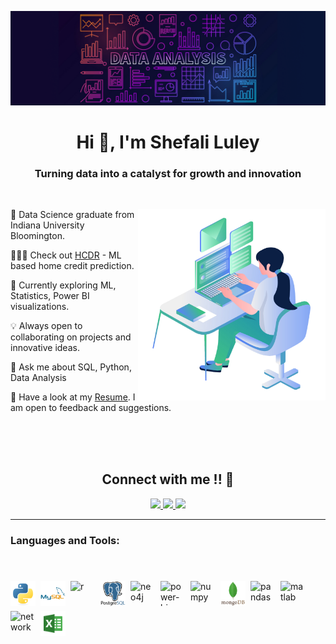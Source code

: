 [![MasterHead](./media/banner.png)](https://www.linkedin.com/in/shefali-luley/)

<h1 align="center">Hi 👋, I'm Shefali Luley</h1>
<h3 align="center">Turning data into a catalyst for growth and innovation</h3>

<br/>

<p>
    <img align="right" alt="Coding" width="300" src="./media/avatar.png" />

📖 Data Science graduate from Indiana University Bloomington.

🧑🏻‍💻 Check out [HCDR](https://github.com/ShefaliL/Home-Credit-Default-Risk) - ML based home credit prediction.

🧐 Currently exploring ML, Statistics, Power BI visualizations.

💡 Always open to collaborating on projects and innovative ideas.

💬 Ask me about SQL, Python, Data Analysis

📄 Have a look at my [Resume](https://drive.google.com/file/d/1b0_2QrOx0Exgsp6T-2O0fYRf1oPrXblJ/view?usp=sharing). I am open to feedback and suggestions.

</p>
<br/>

<br/>
<br/>
<h2 align="center">Connect with me !! 🤝</h2>

<p align="center">
	<a href="https://www.linkedin.com/in/shefali-luley/" target="_blank" >
		<img src="https://img.shields.io/badge/LinkedIn-0077B5?style=for-the-badge&logo=linkedin&logoColor=white" />
	<!-- </a>
        <a href="https://shubhambhagat.com" target="_blank" >
		<img src="https://img.shields.io/badge/portfolio-1AA260?style=for-the-badge&logo=About.me&logoColor=white" />
	</a> -->
        <a href="mailto:shefaliluley@gmail.com" target="_blank" >
		<img src="https://img.shields.io/badge/Gmail-D14836?style=for-the-badge&logo=gmail&logoColor=white" />
	</a>
    <a href="https://medium.com/@shefaliluley" target="_blank" >
		<img src="https://img.shields.io/badge/Medium-12100E?style=for-the-badge&logo=medium&logoColor=white" />
	</a>
</p>



<!-- <p>Aside from my technical background, you will see me playing guitar, sketching portraits, or cooking. Outside of work, I've been working as a freelance music producer and have collaborated with different music enthusiasts on their projects. </p> -->

<hr/>
<h3 align="left">Languages and Tools:</h3>
<br/>

<p align="left">

<!-- <img align="left" src="https://raw.githubusercontent.com/devicons/devicon/master/icons/java/java-original.svg" alt="java" width="40" height="40" style="padding-right:8px; padding-top:8px"/> -->

<img align="left" src="https://raw.githubusercontent.com/devicons/devicon/master/icons/python/python-original.svg" alt="python" width="40" height="40" style="padding-right:8px; padding-top:8px"/>

<img align="left" src="https://raw.githubusercontent.com/devicons/devicon/master/icons/mysql/mysql-original-wordmark.svg" alt="mysql" width="40" height="40" style="padding-right:8px; padding-top:8px"/>

<img align="left" src="https://cdn.jsdelivr.net/gh/devicons/devicon/icons/r/r-original.svg" alt="r" width="40" height="40" style="padding-right:8px; padding-top:8px"/>

<img align="left" src="https://raw.githubusercontent.com/devicons/devicon/master/icons/postgresql/postgresql-original-wordmark.svg" alt="postgresql" width="40" height="40" style="padding-right:8px; padding-top:8px"/>

<img align="left" src="https://cdn.jsdelivr.net/gh/devicons/devicon/icons/neo4j/neo4j-original-wordmark.svg" alt="neo4j" width="40" height="40" style="padding-right:8px; padding-top:8px"/>

<img align="left" width="40" height="40" src="https://img.icons8.com/color/48/power-bi.png" alt="power-bi" style="padding-right:8px; padding-top:8px"/>

<img align="left" src="https://cdn.jsdelivr.net/gh/devicons/devicon/icons/numpy/numpy-original.svg" alt="numpy" width="40" height="40" style="padding-right:8px; padding-top:8px"/>

<img align="left" src="https://raw.githubusercontent.com/devicons/devicon/master/icons/mongodb/mongodb-original-wordmark.svg" alt="mongodb" width="40" height="40" style="padding-right:8px; padding-top:8px"/>

<img align="left" src="https://cdn.jsdelivr.net/gh/devicons/devicon/icons/pandas/pandas-original-wordmark.svg" alt="pandas" width="40" height="40" style="padding-right:8px; padding-top:8px"/>

<img align="left" src="https://cdn.jsdelivr.net/gh/devicons/devicon/icons/matlab/matlab-original.svg" alt="matlab" width="40" height="40" style="padding-right:8px; padding-top:8px"/>

<img align="left" src="https://cdn.jsdelivr.net/gh/devicons/devicon/icons/networkx/networkx-original.svg" alt="networkx" width="40" height="40" style="padding-right:8px; padding-top:8px"/>

<img align="left" src="./media/excel.png" alt="networkx" width="40" height="40" style="padding-right:8px; padding-top:8px"/>

</p>


